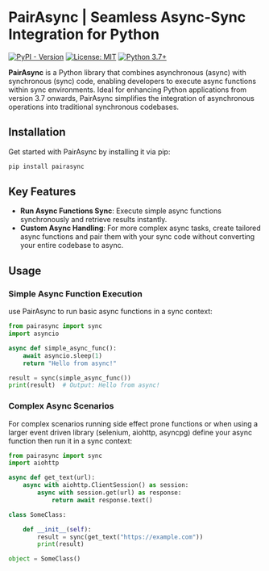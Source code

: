 # PairAsync | Seamless Async-Sync Integration for Python

[![PyPI - Version](https://img.shields.io/pypi/v/pairasync)](https://pypi.org/project/pairasync/)
[![License: MIT](https://img.shields.io/badge/License-MIT-green.svg)](https://opensource.org/licenses/MIT)
[![Python 3.7+](https://img.shields.io/badge/python-3.7+-blue.svg)](https://www.python.org/downloads/)

**PairAsync** is a Python library that combines asynchronous (async) with synchronous (sync) code, enabling developers to execute async functions within sync environments. Ideal for enhancing Python applications from version 3.7 onwards, PairAsync simplifies the integration of asynchronous operations into traditional synchronous codebases.

## Installation
Get started with PairAsync by installing it via pip:

```bash
pip install pairasync
```

## Key Features

- **Run Async Functions Sync**: Execute simple async functions synchronously and retrieve results instantly.
- **Custom Async Handling**: For more complex async tasks, create tailored async functions and pair them with your sync code without converting your entire codebase to async.



## Usage
### Simple Async Function Execution
use PairAsync to run basic async functions in a sync context:
```python
from pairasync import sync
import asyncio

async def simple_async_func():
    await asyncio.sleep(1)
    return "Hello from async!"

result = sync(simple_async_func())
print(result)  # Output: Hello from async!
```
### Complex Async Scenarios
For complex scenarios running side effect prone functions or when using a larger event driven library (selenium, aiohttp, asyncpg) define your async function then run it in a sync context:
```python
from pairasync import sync
import aiohttp

async def get_text(url):
    async with aiohttp.ClientSession() as session:
        async with session.get(url) as response:
            return await response.text()

class SomeClass:

    def __init__(self):
        result = sync(get_text("https://example.com"))
        print(result)

object = SomeClass() 
```
